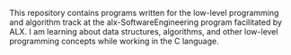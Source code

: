 This repository contains programs written for the low-level programming and
algorithm track at the alx-SoftwareEngineering program facilitated by ALX. I am learning about data
structures, algorithms, and other low-level programming concepts while
working in the C language.
